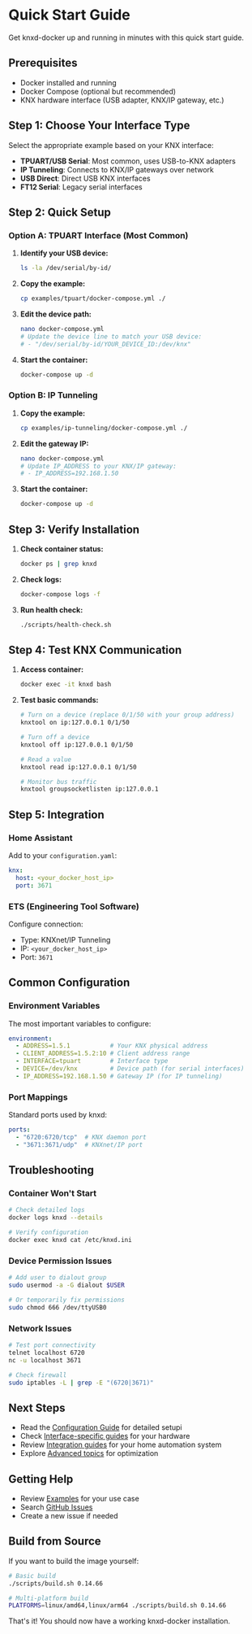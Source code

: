 # Quick Start Guide

Get knxd-docker up and running in minutes with this quick start guide.

## Prerequisites

- Docker installed and running
- Docker Compose (optional but recommended)
- KNX hardware interface (USB adapter, KNX/IP gateway, etc.)

## Step 1: Choose Your Interface Type

Select the appropriate example based on your KNX interface:

- **TPUART/USB Serial**: Most common, uses USB-to-KNX adapters
- **IP Tunneling**: Connects to KNX/IP gateways over network
- **USB Direct**: Direct USB KNX interfaces
- **FT12 Serial**: Legacy serial interfaces

## Step 2: Quick Setup

### Option A: TPUART Interface (Most Common)

1. **Identify your USB device:**
   ```bash
   ls -la /dev/serial/by-id/
   ```

2. **Copy the example:**
   ```bash
   cp examples/tpuart/docker-compose.yml ./
   ```

3. **Edit the device path:**
   ```bash
   nano docker-compose.yml
   # Update the device line to match your USB device:
   # - "/dev/serial/by-id/YOUR_DEVICE_ID:/dev/knx"
   ```

4. **Start the container:**
   ```bash
   docker-compose up -d
   ```

### Option B: IP Tunneling

1. **Copy the example:**
   ```bash
   cp examples/ip-tunneling/docker-compose.yml ./
   ```

2. **Edit the gateway IP:**
   ```bash
   nano docker-compose.yml
   # Update IP_ADDRESS to your KNX/IP gateway:
   # - IP_ADDRESS=192.168.1.50
   ```

3. **Start the container:**
   ```bash
   docker-compose up -d
   ```

## Step 3: Verify Installation

1. **Check container status:**
   ```bash
   docker ps | grep knxd
   ```

2. **Check logs:**
   ```bash
   docker-compose logs -f
   ```

3. **Run health check:**
   ```bash
   ./scripts/health-check.sh
   ```

## Step 4: Test KNX Communication

1. **Access container:**
   ```bash
   docker exec -it knxd bash
   ```

2. **Test basic commands:**
   ```bash
   # Turn on a device (replace 0/1/50 with your group address)
   knxtool on ip:127.0.0.1 0/1/50
   
   # Turn off a device
   knxtool off ip:127.0.0.1 0/1/50
   
   # Read a value
   knxtool read ip:127.0.0.1 0/1/50
   
   # Monitor bus traffic
   knxtool groupsocketlisten ip:127.0.0.1
   ```

## Step 5: Integration

### Home Assistant

Add to your `configuration.yaml`:

```yaml
knx:
  host: <your_docker_host_ip>
  port: 3671
```

### ETS (Engineering Tool Software)

Configure connection:
- Type: KNXnet/IP Tunneling
- IP: `<your_docker_host_ip>`
- Port: `3671`

## Common Configuration

### Environment Variables

The most important variables to configure:

```yaml
environment:
  - ADDRESS=1.5.1           # Your KNX physical address
  - CLIENT_ADDRESS=1.5.2:10 # Client address range
  - INTERFACE=tpuart        # Interface type
  - DEVICE=/dev/knx         # Device path (for serial interfaces)
  - IP_ADDRESS=192.168.1.50 # Gateway IP (for IP tunneling)
```

### Port Mappings

Standard ports used by knxd:

```yaml
ports:
  - "6720:6720/tcp"  # KNX daemon port
  - "3671:3671/udp"  # KNXnet/IP port
```

## Troubleshooting

### Container Won't Start

```bash
# Check detailed logs
docker logs knxd --details

# Verify configuration
docker exec knxd cat /etc/knxd.ini
```

### Device Permission Issues

```bash
# Add user to dialout group
sudo usermod -a -G dialout $USER

# Or temporarily fix permissions
sudo chmod 666 /dev/ttyUSB0
```

### Network Issues

```bash
# Test port connectivity
telnet localhost 6720
nc -u localhost 3671

# Check firewall
sudo iptables -L | grep -E "(6720|3671)"
```

## Next Steps

- Read the [Configuration Guide](configuration.md) for detailed setupi
- Check [Interface-specific guides](interfaces/) for your hardware
- Review [Integration guides](integration/) for your home automation system
- Explore [Advanced topics](advanced/) for optimization

## Getting Help

- Review [Examples](../examples/) for your use case
- Search [GitHub Issues](https://github.com/michelde/knxd-docker/issues)
- Create a new issue if needed

## Build from Source

If you want to build the image yourself:

```bash
# Basic build
./scripts/build.sh 0.14.66

# Multi-platform build
PLATFORMS=linux/amd64,linux/arm64 ./scripts/build.sh 0.14.66
```

That's it! You should now have a working knxd-docker installation.
